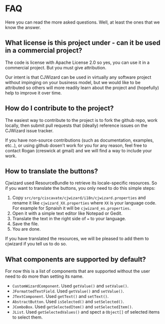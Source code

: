 # FAQ #

Here you can read the more asked questions. Well, at least the ones
that we know the answer.

## What license is this project under - can it be used in a commercial project? ##

The code is license with Apache License 2.0 so yes, you can use it in
a commercial project. But you must give attribution.

Our intent is that CJWizard can be used in virtually any software
project without impinging on your business model, but we would like to
be attributed so others will more readily learn about the project and
(hopefully) help to improve it over time.

## How do I contribute to the project? ##

The easiest way to contribute to the project is to fork the github
repo, work locally, then submit pull requests that (ideally) reference
issues on the CJWizard issue tracker.

If you have non-source contributions (such as documentation, examples,
etc..), or using github dosen't work for you for any reason, feel free
to contact Rogan (creswick at gmail) and we will find a way to include
your work.

## How to translate the buttons? ##

Cjwizard used ResourceBundle to retrieve its locale-specific resources.
So if you want to translate the buttons, you only need to do this simple
steps:

1. Copy `src/org/ciscavate/cjwizard/i18n/cjwizard.properties` and rename
it like `cjwizard_XX.properties` where `XX` is your language code. For example
for Spnaish it will be `cjwizard_es.properties`.
2. Open it with a simple text editor like Notepad or Gedit.
3. Translate the text in the right side of `=` to your language.
4. Save the file.
5. You are done.

If you have translated the resources, we will be pleased to add them to cjwizard
if you tell us to do so.

## What components are supported by default? ##

For now this is a list of components that are supported without the user need to
do more than setting its name.

* `CustomWizardComponent`. Used `getValue()` and `setValue()`.
* `JFormattedTextField`. Used `getValue()` and `setValue()`.
* `JTextComponent`. Used `getText()` and `setText()`.
* `AbstractButton`. Used `isSelected()` and `setSelected()`.
* `JComboBox`. Used `getSelectedItem()` and `setSelectedItem()`.
* `JList`. Used `getSelectedValues()` and spect a `Object[]` of selected items to select them.
